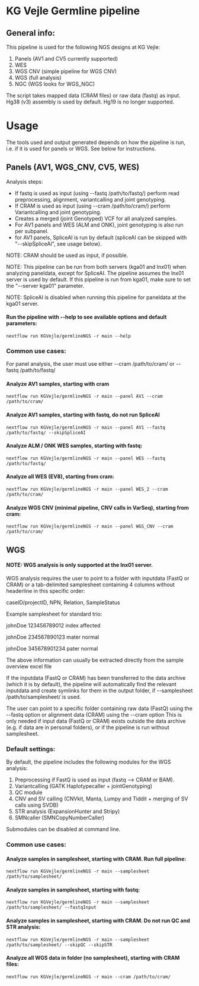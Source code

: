 # KG Vejle Germline pipeline

## General info:
This pipeline is used for the following NGS designs at KG Vejle:
1. Panels (AV1 and CV5 currently supported)
2. WES
3. WGS CNV (simple pipeline for WGS CNV)
4. WGS (full analysis)
5. NGC (WGS looks for WGS_NGC)

The script takes mapped data (CRAM files) or raw data (fastq) as input.
Hg38 (v3) assembly is used by default. Hg19 is no longer supported. 



# Usage

The tools used and output generated depends on how the pipeline is run, i.e. if it is used for panels or WGS. See below for instructions.



## Panels (AV1, WGS_CNV, CV5, WES)

Analysis steps:
- If fastq is used as input (using --fastq /path/to/fastq/) perform read preprocessing, alignment, variantcalling and joint genotyping.
- If CRAM is used as input (using --cram /path/to/cram/) perform Variantcalling and joint genotyping.
- Creates a merged (joint Genotyped) VCF for all analyzed samples.
- For AV1 panels and WES (ALM and ONK), joint genotyping is also run per subpanel.
- for AV1 panels, SpliceAI is run by default (spliceAI can be skipped with "--skipSpliceAI", see usage below).

NOTE: CRAM should be used as input, if possible.

NOTE: This pipeline can be run from both servers (kga01 and lnx01) when analyzing paneldata, except for SpliceAI. The pipeline assumes the lnx01 server is used by default. If this pipeline is run from kga01, make sure to set the "--server kga01" parameter. 

NOTE: SpliceAI is disabled when running this pipeline for paneldata at the kga01 server.

#### Run the pipeline with --help to see available options and default parameters:

    nextflow run KGVejle/germlineNGS -r main --help



### Common use cases:

For panel analysis, the user must use either --cram /path/to/cram/ or --fastq /path/to/fastq/ 

#### Analyze AV1 samples, starting with cram
   
    nextflow run KGVejle/germlineNGS -r main --panel AV1 --cram /path/to/cram/

#### Analyze AV1 samples, starting with fastq, do not run SpliceAI
   
    nextflow run KGVejle/germlineNGS -r main --panel AV1 --fastq /path/to/fastq/ --skipSpliceAI

#### Analyze ALM / ONK WES samples, starting with fastq:

    nextflow run KGVejle/germlineNGS -r main --panel WES --fastq /path/to/fastq/

#### Analyze all WES (EV8), starting from cram:

    nextflow run KGVejle/germlineNGS -r main --panel WES_2 --cram /path/to/cram/

#### Analyze WGS CNV (minimal pipeline, CNV calls in VarSeq), starting from cram:

    nextflow run KGVejle/germlineNGS -r main --panel WGS_CNV --cram /path/to/cram/



## WGS

#### NOTE: WGS analysis is only supported at the lnx01 server. 
WGS analysis requires the user to point to a folder with inputdata (FastQ or CRAM) or a tab-delimited samplesheet containing 4 columns without headerline in this specific order:

caseID/projectID, NPN, Relation, SampleStatus

Example samplesheet for standard trio:

johnDoe 123456789012    index   affected 

johnDoe 234567890123    mater   normal

johnDoe 345678901234    pater   normal

The above information can usually be extracted directly from the sample overview excel file

If the inputdata (FastQ or CRAM) has been transferred to the data archive (which it is by default), the pipeline will automatically find the relevant inputdata and create symlinks for them in the output folder, if --samplesheet /path/to/samplesheet/ is used.

The user can point to a specific folder containing raw data (FastQ) using the --fastq option or alignment data (CRAM) using the --cram option
This is only needed if input data (FastQ or CRAM) exists outside the data archive (e.g. if data are in personal folders), or if the pipeline is run without samplesheet.

### Default settings:

By default, the pipeline includes the following modules for the WGS analysis:

1. Preprocessing if FastQ is used as input (fastq --> CRAM or BAM).
2. Variantcalling (GATK Haplotypecaller + jointGenotyping)
3. QC module 
4. CNV and SV calling (CNVkit, Manta, Lumpy and Tiddit + merging of SV calls using SVDB)
5. STR analysis (ExpansionHunter and Stripy)
6. SMNcaller (SMNCopyNumberCaller)

Submodules can be disabled at command line.



### Common use cases:

#### Analyze samples in samplesheet, starting with CRAM. Run full pipeline:
   
    nextflow run KGVejle/germlineNGS -r main --samplesheet /path/to/samplesheet/


#### Analyze samples in samplesheet, starting with fastq:
   
    nextflow run KGVejle/germlineNGS -r main --samplesheet /path/to/samplesheet/ --fastqInput 
    

#### Analyze samples in samplesheet, starting with CRAM. Do not run QC and STR analysis:
   
    nextflow run KGVejle/germlineNGS -r main --samplesheet /path/to/samplesheet/ --skipQC --skipSTR


#### Analyze all WGS data in folder (no samplesheet), starting with CRAM files:

    nextflow run KGVejle/germlineNGS -r main --cram /path/to/cram/ 













